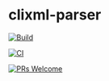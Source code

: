 # clixml-parser

[![Build](https://github.com/antonytm/clixml-parser/actions/workflows/publish-npm.yml/badge.svg)](https://github.com/Antonytm/clixml-parser/actions/workflows/publish-npm.yml)

[![CI](https://github.com/antonytm/clixml-parser/actions/workflows/ci.yml/badge.svg)](https://github.com/Antonytm/clixml-parser/actions/workflows/ci.yml)

[![PRs Welcome](https://img.shields.io/badge/PRs-welcome-brightgreen.svg)](CONTRIBUTING.md)